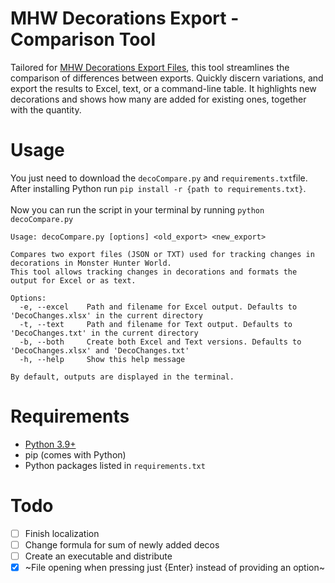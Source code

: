 # MHW Decorations Export - Comparison Tool
Tailored for [MHW Decorations Export Files](https://github.com/yNEX/mhw_decos_csv_advanced), this tool streamlines the comparison of differences between exports. Quickly discern variations, and export the results to Excel, text, or a command-line table. It highlights new decorations and shows how many are added for existing ones, together with the quantity.

# Usage
You just need to download the `decoCompare.py` and `requirements.txt`file.<br>
After installing Python run `pip install -r {path to requirements.txt}`.<br><br>
Now you can run the script in your terminal by running `python decoCompare.py`
```
Usage: decoCompare.py [options] <old_export> <new_export>

Compares two export files (JSON or TXT) used for tracking changes in decorations in Monster Hunter World.
This tool allows tracking changes in decorations and formats the output for Excel or as text.

Options:
  -e, --excel    Path and filename for Excel output. Defaults to 'DecoChanges.xlsx' in the current directory
  -t, --text     Path and filename for Text output. Defaults to 'DecoChanges.txt' in the current directory
  -b, --both     Create both Excel and Text versions. Defaults to 'DecoChanges.xlsx' and 'DecoChanges.txt'
  -h, --help     Show this help message

By default, outputs are displayed in the terminal.
```
# Requirements
-  [Python 3.9+](https://www.python.org/downloads/)
-  pip (comes with Python)
-  Python packages listed in `requirements.txt`
# Todo
- [ ] Finish localization
- [ ] Change formula for sum of newly added decos
- [ ] Create an executable and distribute
- [x] ~File opening when pressing just {Enter} instead of providing an option~
